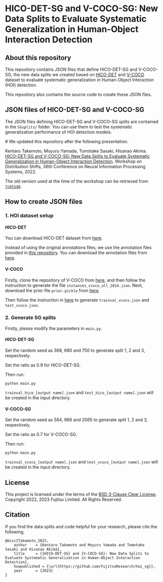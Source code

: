# HICO-DET-SG and V-COCO-SG: New Data Splits to Evaluate Systematic Generalization in Human-Object Interaction Detection
## About this repository
This repository contains JSON files that define HICO-DET-SG and V-COCO-SG, the new data splits we created based on [HICO-DET](http://www-personal.umich.edu/~ywchao/hico/) and [V-COCO](https://github.com/s-gupta/v-coco) dataset to evaluate systematic generalization in Human-Object Interaction (HOI) detection.

This repository also contains the source code to create these JSON files.

## JSON files of HICO-DET-SG and V-COCO-SG
The JSON files defining HICO-DET-SG and V-COCO-SG splits are contained in the `SGsplits/` folder.
You can use them to test the systematic generalization performance of HOI detection models.  


\# We updated this repository after the following presentation. 

Kentaro Takemoto, Moyuru Yamada, Tomotake Sasaki, Hisanao Akima. 
[HICO-DET-SG and V-COCO-SG: New Data Splits to Evaluate Systematic Generalization in Human-Object Interaction Detection](https://openreview.net/forum?id=1Ketalw43B). 
Workshop on Distribution Shifts, 36th Conference on Neural Information Processing Systems, 2022. 

The old version used at the time of the workshop can be retrieved from [`7c65140`](https://github.com/FujitsuResearch/hoi_sg/tree/7c651401bb276cee4719eb4dec07d3ab19f4bda0).  



## How to create JSON files
### 1. HOI dataset setup
#### HICO-DET
You can download HICO-DET dataset from [here](https://drive.google.com/open?id=1QZcJmGVlF9f4h-XLWe9Gkmnmj2z1gSnk). 

Instead of using the original annotations files, we use the annotation files provided in [this repository](https://github.com/YueLiao/PPDM). You can download the annotation files from [here](https://drive.google.com/open?id=1WI-gsNLS-t0Kh8TVki1wXqc3y2Ow1f2R). 

#### V-COCO
Firstly, clone the repository of V-COCO from [here](https://github.com/s-gupta/v-coco), and then follow the instruction to generate the file `instances_vcoco_all_2014.json`. Next, download the prior file `prior.pickle` from [here](https://drive.google.com/drive/folders/10uuzvMUCVVv95-xAZg5KS94QXm7QXZW4).

Then follow the instruction in [here](https://github.com/hitachi-rd-cv/qpic) to generate `trainval_vcoco.json` and `test_vcoco.json`.


### 2. Generate SG splits
Firstly, please modify the parameters in `main.py`.

#### HICO-DET-SG
Set the random seed as 368, 680 and 750 to generate split 1, 2 and 3, respectively.

Set the ratio as 0.9 for HICO-DET-SG.

Then run:
```shell
python main.py
```
`trainval_hico_[output name].json` and `test_hico_[output name].json` will be created in the input directory.

#### V-COCO-SG
Set the random seed as 564, 966 and 2065 to generate split 1, 2 and 3, respectively.

Set the ratio as 0.7 for V-COCO-SG.

Then run:
```shell
python main.py
```
`trainval_vcoco_[output name].json` and `test_vcoco_[output name].json` will be created in the input directory.


## License
This project is licensed under the terms of the [BSD 3-Clause Clear License](https://spdx.org/licenses/BSD-3-Clause-Clear.html).
Copyright 2022, 2023 Fujitsu Limited. All Rights Reserved.

## Citation

If you find the data splits and code helpful for your research, please cite the following.
```
@misc{Takemoto_2023,
    author    = {Kentaro Takemoto and Moyuru Yamada and Tomotake Sasaki and Hisanao Akima},
    title     = {{HICO-DET-SG} and {V-COCO-SG}: New Data Splits to Evaluate Systematic Generalization in Human-Object Interaction Detection},
    howpublished = {\url{https://github.com/FujitsuResearch/hoi_sg}},
    year      = {2023}
}
```
